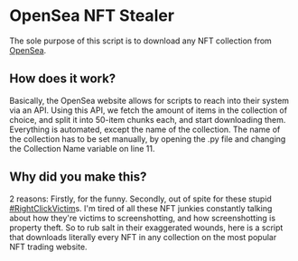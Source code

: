 # OpenSea NFT Stealer
The sole purpose of this script is to download any NFT collection from [OpenSea](https://opensea.io).

## How does it work?
Basically, the OpenSea website allows for scripts to reach into their system via an API. Using this API, we fetch the amount of items in the collection of choice, and split it into 50-item chunks each, and start downloading them. Everything is automated, except the name of the collection. The name of the collection has to be set manually, by opening the .py file and changing the Collection Name variable on line 11.

## Why did you make this?
2 reasons: Firstly, for the funny. Secondly, out of spite for these stupid [#RightClickVictim](https://mobile.twitter.com/hashtag/RightClickVictim)s. I'm tired of all these NFT junkies constantly talking about how they're victims to screenshotting, and how screenshotting is property theft. So to rub salt in their exaggerated wounds, here is a script that downloads literally every NFT in any collection on the most popular NFT trading website.
